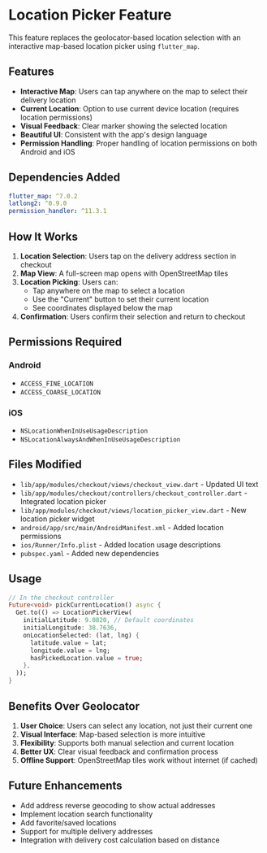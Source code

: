 # Location Picker Feature

This feature replaces the geolocator-based location selection with an interactive map-based location picker using `flutter_map`.

## Features

- **Interactive Map**: Users can tap anywhere on the map to select their delivery location
- **Current Location**: Option to use current device location (requires location permissions)
- **Visual Feedback**: Clear marker showing the selected location
- **Beautiful UI**: Consistent with the app's design language
- **Permission Handling**: Proper handling of location permissions on both Android and iOS

## Dependencies Added

```yaml
flutter_map: ^7.0.2
latlong2: ^0.9.0
permission_handler: ^11.3.1
```

## How It Works

1. **Location Selection**: Users tap on the delivery address section in checkout
2. **Map View**: A full-screen map opens with OpenStreetMap tiles
3. **Location Picking**: Users can:
   - Tap anywhere on the map to select a location
   - Use the "Current" button to set their current location
   - See coordinates displayed below the map
4. **Confirmation**: Users confirm their selection and return to checkout

## Permissions Required

### Android
- `ACCESS_FINE_LOCATION`
- `ACCESS_COARSE_LOCATION`

### iOS
- `NSLocationWhenInUseUsageDescription`
- `NSLocationAlwaysAndWhenInUseUsageDescription`

## Files Modified

- `lib/app/modules/checkout/views/checkout_view.dart` - Updated UI text
- `lib/app/modules/checkout/controllers/checkout_controller.dart` - Integrated location picker
- `lib/app/modules/checkout/views/location_picker_view.dart` - New location picker widget
- `android/app/src/main/AndroidManifest.xml` - Added location permissions
- `ios/Runner/Info.plist` - Added location usage descriptions
- `pubspec.yaml` - Added new dependencies

## Usage

```dart
// In the checkout controller
Future<void> pickCurrentLocation() async {
  Get.to(() => LocationPickerView(
    initialLatitude: 9.0820, // Default coordinates
    initialLongitude: 38.7636,
    onLocationSelected: (lat, lng) {
      latitude.value = lat;
      longitude.value = lng;
      hasPickedLocation.value = true;
    },
  ));
}
```

## Benefits Over Geolocator

1. **User Choice**: Users can select any location, not just their current one
2. **Visual Interface**: Map-based selection is more intuitive
3. **Flexibility**: Supports both manual selection and current location
4. **Better UX**: Clear visual feedback and confirmation process
5. **Offline Support**: OpenStreetMap tiles work without internet (if cached)

## Future Enhancements

- Add address reverse geocoding to show actual addresses
- Implement location search functionality
- Add favorite/saved locations
- Support for multiple delivery addresses
- Integration with delivery cost calculation based on distance
